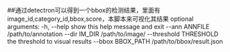 ##通过detectron可以得到一个bbox的检测结果，里面有image_id,category_id,bbox,score，本脚本来可视化其结果
optional arguments:
  -h, --help            show this help message and exit
  --ann ANNFILE         /path/to/annotation
  --dir IM_DIR          /path/to/image/
  --threshold THRESHOLD the threshold to visual results
  --bbox BBOX_PATH      /path/to/bbox/result.json

